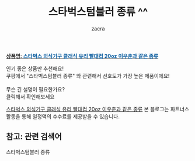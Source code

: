﻿---
layout: post
title:  "스타벅스텀블러 종류 ^^"
author: zacra
categories: [ 아이템 ]
tags: [스타벅스텀블러 종류]
image: https://static.coupangcdn.com/image/vendor_inventory/e5fc/08d52e8bd5346b0380bfdde6184e8658cbc1c4e2735619a02e8eb4f3380d.jpeg 
description: "쿠팡에서 스타벅스텀블러 종류 관련 키워드로 가장 고객 선호도가 높은 제품이랍니다."
rating: 4.5
---

<a href="https://link.coupang.com/re/AFFSDP?lptag=AF8407795&pageKey=4926110552&itemId=6464687195&vendorItemId=73759108738&traceid=V0-153-26b08dd5a564ab07"><b>상품명: <font color='#01579B'>스타벅스 외식기구 클래식 유리 빨대컵 20oz 이우춘과 같은 종류</font></b></a>

인기 좋은 상품만 추천해요!<br/>
쿠팡에서 "스타벅스텀블러 종류" 와 관련해서 선호도가 가장 높은 제품이에요!<br/><br/>
무슨 긴 설명이 필요한가요?  
클릭해서 확인해보세요


<a href="https://link.coupang.com/re/AFFSDP?lptag=AF8407795&pageKey=4926110552&itemId=6464687195&vendorItemId=73759108738&traceid=V0-153-26b08dd5a564ab07">스타벅스 외식기구 클래식 유리 빨대컵 20oz 이우춘과 같은 종류</a>
본 블로그는 파트너스 활동을 통해 일정액의 수수료를 제공받을 수 있습니다.

## 참고: 관련 검색어    
스타벅스텀블러 종류